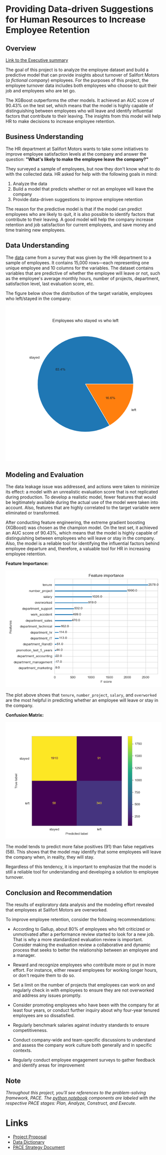 # Providing Data-driven Suggestions for Human Resources to Increase Employee Retention


## Overview
[Link to the Executive summary](https://docs.google.com/presentation/d/1Lcxk6ODA_UuiC2HJNIebM-Nfddu4N4nelW2qAsNsCzE/edit?usp=sharing)

The goal of this project is to analyze the employee dataset and build a predictive model that can provide insights about turnover of Salifort Motors (*a fictional company*) employees. For the purposes of this project, the employee turnover data includes both employees who choose to quit their job and employees who are let go. 

The XGBoost outperforms the other models.  It achieved an AUC score of 90.43% on the test set, which means that the model is highly capable of distinguishing between employees who will leave and identify influential factors that contribute to their leaving. The insights from this model will help HR to make decisions to increase employee retention. 


## Business Understanding   
The HR department at Salifort Motors wants to take some initiatives to improve employee satisfaction levels at the company and answer the question: **"What's likely to make the employee leave the company?"** 

They surveyed a sample of employees, but now they don't know what to do with the collected data. HR asked for help with the following goals in mind:
1. Analyze the data
2. Build a model that predicts whether or not an employee will leave the company
3. Provide data-driven suggestions to improve employee retention

The reason for the predictive model is that if the model can predict employees who are likely to quit, it is also possible to identify factors that contribute to their leaving. A good model will help the company increase retention and job satisfaction for current employees, and save money and time training new employees. 

## Data Understanding

The [data](https://github.com/je-marco/Salifort-Motors-Employee-Retention/blob/35ba2a76da0e1d6cbd07b182b0cb9f98c27e8f27/HR_capstone_dataset.csv) came from a survey that was given by the HR department to a sample of employees. It contains 15,000 rows—each representing one unique employee and 10 columns for the variables. The dataset contains variables that are predictive of whether the employee will leave or not, such as the employee's average monthly hours, number of projects, department, satisfaction level, last evaluation score, etc. 

The figure below show the distribution of the target variable, employees who left/stayed in the company: 

![pie chart](https://github.com/je-marco/Salifort-Motors-Employee-Retention/blob/7166cf950546d0b5e77bb347047ff779d23fbb7b/left_distribution.png)


## Modeling and Evaluation
The data leakage issue was addressed, and actions were taken to minimize its effect: a model with an unrealistic evaluation score that is not replicated during production. To develop a realistic model, fewer features that would be legitimately available during the actual use of the model were taken into account. Also, features that are highly correlated to the target variable were eliminated or transformed.

After conducting feature engineering, the extreme gradient boosting (XGBoost) was chosen as the champion model. On the test set, it achieved an AUC score of 90.43%, which means that the model is highly capable of distinguishing between employees who will leave or stay in the company. Also, the model is a reliable tool for identifying the influential factors behind employee departure and, therefore, a valuable tool for HR in increasing employee retention.

**Feature Importance:**

![feature_importance_plot](https://github.com/je-marco/Salifort-Motors-Employee-Retention/blob/5db984f0530dfe6d2f9c57e7fb9fe3cb4edbd5c7/feature_importance_3.png)

The plot above shows that `tenure`, `number_project`, `salary`, and `overworked` are the most helpful in predicting whether an employee will leave or stay in the company.

**Confusion Matrix:**

![confusion_matrix](https://github.com/je-marco/Salifort-Motors-Employee-Retention/blob/a66e80d57e5ccf2bcf24bea3267fd4e8fbc12c96/Confusion_Matrix_xgb3.png)

The model tends to predict more false positives (91) than false negatives (58). This shows that the model may identify that some employees will leave the company when, in reality, they will stay.

Regardless of this tendency, it is important to emphasize that the model is still a reliable tool for understanding and developing a solution to employee turnover.

## Conclusion and Recommendation
The results of exploratory data analysis and the modeling effort revealed that employees at Salifort Motors are overworked.

To improve employee retention, consider the following recommendations:
* According to Gallup, about 80% of employees who felt criticized or unmotivated after a performance review started to look for a new job. That is why a more standardized evaluation review is important. Consider making the evaluation review a collaborative and dynamic process that seeks to better the relationship between an employee and a manager. 
  
* Reward and recognize employees who contribute more or put in more effort. For instance, either reward employees for working longer hours, or don't require them to do so. 
  
* Set a limit on the number of projects that employees can work on and regularly check in with employees to ensure they are not overworked and address any issues promptly.

* Consider promoting employees who have been with the company for at least four years, or conduct further inquiry about why four-year tenured employees are so dissatisfied.

* Regularly benchmark salaries against industry standards to ensure competitiveness. 
  
* Conduct company-wide and team-specific discussions to understand and assess the company work culture both generally and in specific contexts.

* Regularly conduct employee engagement surveys to gather feedback and identify areas for improvement

## Note
*Throughout this project, you'll see references to the problem-solving framework, PACE. The [python notebook](https://github.com/je-marco/Salifort-Motors-Employee-Retention/blob/7f4b06e5d394c2eb1e71133a753e29d5421369b6/employee_retention_Salifort_Motors.ipynb) components are labeled with the respective PACE stages: Plan, Analyze, Construct, and Execute.*






# Links
* [Project Proposal](https://docs.google.com/document/d/1Lu8Xjy_Gln6fJE_xKtN3JI-zWIcQvUAMUfO61aF2cA8/edit?usp=sharing)
* [Data Dictionary](https://docs.google.com/document/d/18CXxnQRMamqqLPXl-m1_sd-bLHcW_NMaV7KiJnAzBBg/edit?usp=sharing&resourcekey=0-Z_RwGG93DpmMxoU8LtIKEg)
* [PACE Strategy Document](https://docs.google.com/document/d/13KlrtnZA52hJyGrw6ii5F1e5I6McgeJIDBWSDiuleOQ/edit?usp=sharing&resourcekey=0-12zdTVBLHYeVLcB0DO-FOQ)
